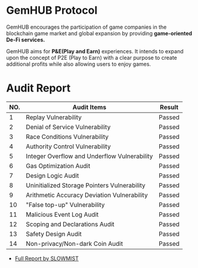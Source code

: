 # GemHUB Protocol

GemHUB encourages the participation of game companies in the blockchain game market and global expansion by providing **game-oriented De-Fi services.**

GemHUB aims for **P&E(Play and Earn)** experiences. It intends to expand upon the concept of P2E (Play to Earn) with a clear purpose to create additional profits while also allowing users to enjoy games.

# Audit Report

|NO.|Audit Items|Result|
|-|-|-|
|1|Replay Vulnerability|Passed|
|2|Denial of Service Vulnerability|Passed|
|3|Race Conditions Vulnerability|Passed|
|4|Authority Control Vulnerability|Passed|
|5|Integer Overflow and Underflow Vulnerability|Passed|
|6|Gas Optimization Audit|Passed|
|7|Design Logic Audit|Passed|
|8|Uninitialized Storage Pointers Vulnerability|Passed|
|9|Arithmetic Accuracy Deviation Vulnerability|Passed|
|10|"False top-up" Vulnerability|Passed|
|11|Malicious Event Log Audit|Passed|
|12|Scoping and Declarations Audit|Passed|
|13|Safety Design Audit|Passed|
|14|Non-privacy/Non-dark Coin Audit|Passed|

* [Full Report by SLOWMIST](https://github.com/gemhub-protocol/ghub-contract/blob/main/audit/Smart_Contract_Security_Audit_Report_by_Slowmist.pdf)
